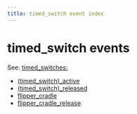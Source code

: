 ```yaml
---
title: timed_switch event index
---
```


# timed_switch events


See: [timed_switches:](../../config/timed_switches.md)

* [(timed_switch)_active](../timed_switch_active.md)
* [(timed_switch)_released](../timed_switch_released.md)
* [flipper_cradle](../flipper_cradle.md)
* [flipper_cradle_release](../flipper_cradle_release.md)
